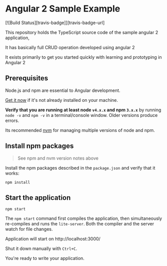 # Angular 2 Sample Example
[![Build Status][travis-badge]][travis-badge-url]

This repository holds the TypeScript source code of the sample angular 2 application,

It has basically full CRUD operation developed using angular 2

It exists primarily to get you started quickly with learning and prototyping in Angular 2

## Prerequisites

Node.js and npm are essential to Angular development. 
    
<a href="https://docs.npmjs.com/getting-started/installing-node" target="_blank" title="Installing Node.js and updating npm">
Get it now</a> if it's not already installed on your machine.
 
**Verify that you are running at least node `v4.x.x` and npm `3.x.x`**
by running `node -v` and `npm -v` in a terminal/console window.
Older versions produce errors.

Its recommended [nvm](https://github.com/creationix/nvm) for managing multiple versions of node and npm.

## Install npm packages

> See npm and nvm version notes above

Install the npm packages described in the `package.json` and verify that it works:

```shell
npm install
```
## Start the application

```shell
npm start
```

The `npm start` command first compiles the application, 
then simultaneously re-compiles and runs the `lite-server`.
Both the compiler and the server watch for file changes.

Application will start on http://localhost:3000/

Shut it down manually with `Ctrl+C`.

You're ready to write your application.